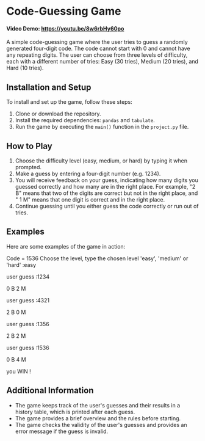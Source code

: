 # Code-Guessing Game

#### Video Demo:  <https://youtu.be/8w6rbHy60po>

A simple code-guessing game where the user tries to guess a randomly generated four-digit code. The code cannot start with 0 and cannot have any repeating digits. The user can choose from three levels of difficulty, each with a different number of tries: Easy (30 tries), Medium (20 tries), and Hard (10 tries).

## Installation and Setup

To install and set up the game, follow these steps:

1. Clone or download the repository.
2. Install the required dependencies: `pandas` and `tabulate`.
3. Run the game by executing the `main()` function in the `project.py` file.

## How to Play

1. Choose the difficulty level (easy, medium, or hard) by typing it when prompted.
2. Make a guess by entering a four-digit number (e.g. 1234).
3. You will receive feedback on your guess, indicating how many digits you guessed correctly and how many are in the right place. For example, "2 B" means that two of the digits are correct but not in the right place, and " 1 M" means that one digit is correct and in the right place.
4. Continue guessing until you either guess the code correctly or run out of tries.

## Examples

Here are some examples of the game in action:

Code = 1536
Choose the level,
type the chosen level 'easy', 'medium' or 'hard' :easy

user guess :1234

0 B 2 M

user guess :4321

2 B 0 M

user guess :1356

2 B 2 M

user guess :1536

0 B 4 M

you WIN !


## Additional Information

- The game keeps track of the user's guesses and their results in a history table, which is printed after each guess.
- The game provides a brief overview and the rules before starting.
- The game checks the validity of the user's guesses and provides an error message if the guess is invalid.




